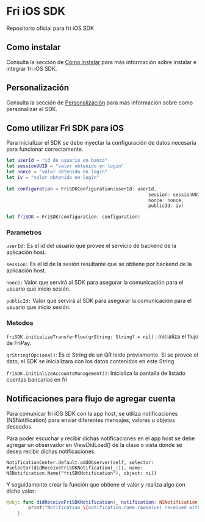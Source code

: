 # Fri iOS SDK

Repositorio oficial para fri iOS SDK

## Como instalar

Consulta la sección de [Como instalar](HOW_TO_INSTALL.md) para más información sobre instalar e integrar fri iOS SDK.

## Personalización

Consulta la sección de [Personalización](HOW_TO_CUSTOMIZE.md) para más información sobre como personalizar el SDK.

## Como utilizar Fri SDK para iOS

Para inicializar el SDK se debe inyectar la configuración de datos necesaria para funcionar correctamente.

```Swift 
let userId = "id de usuario en banco"
let sessionUUID = "valor obtenido en login"
let nonce = "valor obtenido en login"
let iv = "valor obtenido en login"
            
let configuration = FriSDKConfiguration(userId: userId,
                                                    session: sessionUUID,
                                                    nonce: nonce,
                                                    publicId: iv)

let friSDK = FriSDK(configuration: configuration)
```

### Parametros

`userId:` Es el id del usuario que provee el servicio de backend de la aplicación host.

`session:` Es el id de la sesión resultante que se obtiene por backend de la aplicación host.

`nonce:` Valor que servirá al SDK para asegurar la comunicación para el usuario que inicio sesión.

`publicId:` Valor que servirá al SDK para asegurar la comunicación para el usuario que inicio sesión.

### Metodos

`friSDK.initializeTransferFlow(qrString: String? = nil)` :  Inicializa el flujo de FriPay.

`qrString(Opcional)`: Es el String de un QR leido previamente. Si se provee el dato, el SDK se inicializara con los datos contenidos en este String

`friSDK.initializeAccountsManagement()`: Inicializa la pantalla de listado cuentas bancarias en fri


## Notificaciones para flujo de agregar cuenta

Para comunicar fri iOS SDK con la app host, se utiliza notificaciones (NSNotification) para enviar diferentes mensajes, valores u objetos deseados.

Para poder escuchar y recibir dichas notificaciones en el app host se debe agregar un observador en ViewDidLoad() de la clase o vista donde se desea recibir dichas notificaciones.
 
```NotificationCenter.default.addObserver(self, selector: #selector(didReceiveFriSDKNotification(_:)), name: NSNotification.Name("friSDKNotification"), object: nil)```

Y seguidamente crear la función que obtiene el valor y realiza algo con dicho valor:

```Swift
@objc func didReceiveFriSDKNotification(_ notification: NSNotification) {
        print("Notification \(notification.name.rawValue) received with info: \(notification.userInfo ?? ["":""])")
    }
```
